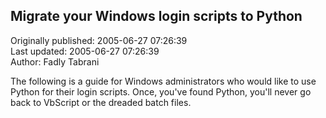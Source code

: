 ## Migrate your Windows login scripts to Python  
Originally published: 2005-06-27 07:26:39  
Last updated: 2005-06-27 07:26:39  
Author: Fadly Tabrani  
  
The following is a guide for Windows administrators who would like to use Python for their login scripts. Once, you've found Python, you'll never go back to VbScript or the dreaded batch files.